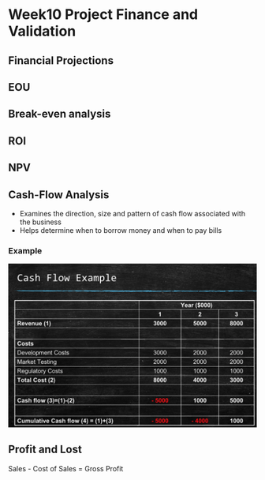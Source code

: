 # Week10 Project Finance and Validation

## Financial Projections

## EOU

## Break-even analysis

## ROI

## NPV

## Cash-Flow Analysis

- Examines the direction, size and pattern of cash flow associated with the business
- Helps determine when to borrow money and when to pay bills

### Example

![cash flow-example](images/cash-flow-example.png)

## Profit and Lost

Sales - Cost of Sales = Gross Profit